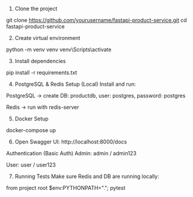 1. Clone the project


git clone https://github.com/yourusername/fastapi-product-service.git
cd fastapi-product-service

2. Create virtual environment
   
python -m venv venv
venv\Scripts\activate

3. Install dependencies

pip install -r requirements.txt

4. PostgreSQL & Redis Setup (Local)
Install and run:

PostgreSQL → create DB: productdb, user: postgres, password: postgres

Redis → run with redis-server

5. Docker Setup

docker-compose up

6. Open Swagger UI: http://localhost:8000/docs

Authentication (Basic Auth)
Admin: admin / admin123


User: user / user123

7. Running Tests
Make sure Redis and DB are running locally:

from project root
$env:PYTHONPATH="."; pytest         
